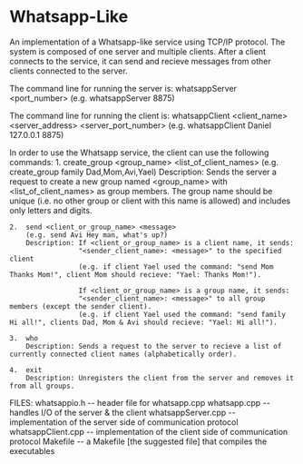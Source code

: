 # Whatsapp-Like
An implementation of a Whatsapp-like service using TCP/IP protocol.
The system is composed of one server and multiple clients.
After a client connects to the service, it can send and recieve messages from other clients connected to the server.

The command line for running the server is:     whatsappServer <port_number>
                                                (e.g.  whatsappServer 8875)

The command line for running the client is:     whatsappClient <client_name> <server_address> <server_port_number> 
                                                (e.g.  whatsappClient Daniel 127.0.0.1 8875)
                                                
In order to use the Whatsapp service, the client can use the following commands:
    1.  create_group <group_name> <list_of_client_names>
        (e.g. create_group family Dad,Mom,Avi,Yael)
        Description: Sends the server a request to create a new group named <group_name> with <list_of_client_names> as group members.
                     The group name should be unique (i.e. no other group or client with this name is allowed) and includes only letters and digits.
                     
    2.  send <client_or_group_name> <message>
        (e.g. send Avi Hey man, what's up?)
        Description: If <client_or_group_name> is a client name, it sends:
                     "<sender_client_name>: <message>" to the specified client
                     (e.g. if client Yael used the command: "send Mom Thanks Mom!", client Mom should recieve: "Yael: Thanks Mom!").
                     
                     If <client_or_group_name> is a group name, it sends:
                     "<sender_client_name>: <message>" to all group members (except the sender client).
                     (e.g. if client Yael used the command: "send family Hi all!", clients Dad, Mom & Avi should recieve: "Yael: Hi all!").

    3.  who
        Description: Sends a request to the server to recieve a list of currently connected client names (alphabetically order).

    4.  exit
        Description: Unregisters the client from the server and removes it from all groups.


FILES:
whatsappio.h -- header file for whatsapp.cpp
whatsapp.cpp -- handles I/O of the server & the client
whatsappServer.cpp -- implementation of the server side of communication protocol
whatsappClient.cpp -- implementation of the client side of communication protocol
Makefile -- a Makefile [the suggested file] that compiles the executables
